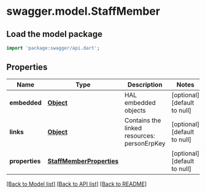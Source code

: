 # swagger.model.StaffMember

## Load the model package
```dart
import 'package:swagger/api.dart';
```

## Properties
Name | Type | Description | Notes
------------ | ------------- | ------------- | -------------
**embedded** | [**Object**](Object.md) | HAL embedded objects | [optional] [default to null]
**links** | [**Object**](Object.md) | Contains the linked resources: personErpKey | [optional] [default to null]
**properties** | [**StaffMemberProperties**](StaffMemberProperties.md) |  | [optional] [default to null]

[[Back to Model list]](../README.md#documentation-for-models) [[Back to API list]](../README.md#documentation-for-api-endpoints) [[Back to README]](../README.md)

